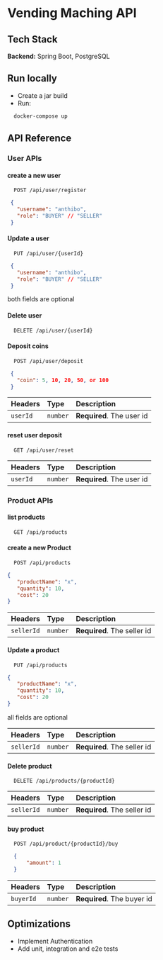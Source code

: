 
# Vending Maching API

## Tech Stack

**Backend:** Spring Boot, PostgreSQL


## Run locally

- Create a jar build
- Run: 
```bash
  docker-compose up
```
## API Reference
### User APIs
#### create a new user

```http
  POST /api/user/register
```
 ```json
  {
    "username": "anthibo",
    "role": "BUYER" // "SELLER"
  }
```

#### Update a user 

```http
  PUT /api/user/{userId}
```
 ```json
  {
    "username": "anthibo",
    "role": "BUYER" // "SELLER"
  }
```
both fields are optional

#### Delete user

```http
  DELETE /api/user/{userId}
```
#### Deposit coins

```http
  POST /api/user/deposit
```

 ```json
  {
    "coin": 5, 10, 20, 50, or 100
  }
```

| Headers | Type     | Description                       |
| :-------- | :------- | :-------------------------------- |
| `userId`      | `number` | **Required**. The user id |



#### reset user deposit

```http
  GET /api/user/reset
```
| Headers | Type     | Description                       |
| :-------- | :------- | :-------------------------------- |
| `userId`      | `number` | **Required**. The user id |



### Product APIs

#### list products

```http
  GET /api/products
```

#### create a new Product

```http
  POST /api/products
```
 ```json
 {
    "productName": "x",
    "quantity": 10,
    "cost": 20
}
```
| Headers | Type     | Description                       |
| :-------- | :------- | :-------------------------------- |
| `sellerId`      | `number` | **Required**. The seller id |


#### Update a product 

```http
  PUT /api/products
```
 ```json
 {
    "productName": "x",
    "quantity": 10,
    "cost": 20
}
```

all fields are optional

| Headers | Type     | Description                       |
| :-------- | :------- | :-------------------------------- |
| `sellerId`      | `number` | **Required**. The seller id |


#### Delete product

```http
  DELETE /api/products/{productId}
```
| Headers | Type     | Description                       |
| :-------- | :------- | :-------------------------------- |
| `sellerId`      | `number` | **Required**. The seller id |




#### buy product

```http
  POST /api/product/{productId}/buy
```
  ```json
    {
        "amount": 1
    }
  ```
| Headers | Type     | Description                       |
| :-------- | :------- | :-------------------------------- |
| `buyerId`      | `number` | **Required**. The buyer id |

## Optimizations

- Implement Authentication
- Add unit, integration and e2e tests

